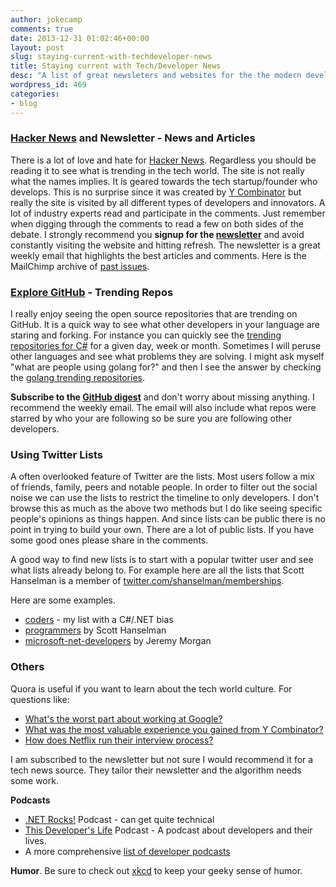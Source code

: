 ```yaml
---
author: jokecamp
comments: true
date: 2013-12-31 01:02:46+00:00
layout: post
slug: staying-current-with-techdeveloper-news
title: Staying current with Tech/Developer News
desc: "A list of great newsleters and websites for the the modern developer to stay up to date with current technology news."
wordpress_id: 469
categories:
- blog
---
```


### [Hacker News](http://news.ycombinator.com) and Newsletter - News and Articles

There is a lot of love and hate for [Hacker News](http://news.ycombinator.com). Regardless you should be reading it to see what is trending in the tech world. The site is not really what the names implies. It is geared towards the tech startup/founder who develops. This is no surprise since it was created by [Y Combinator](http://ycombinator.com/) but really the site is visited by all different types of developers and innovators. A lot of industry experts read and participate in the comments. Just remember when digging through the comments to read a few on both sides of the debate. I strongly recommend you **signup for the [newsletter](http://www.hackernewsletter.com/)** and avoid constantly visiting the website and hitting refresh. The newsletter is a great weekly email that highlights the best articles and comments. Here is the MailChimp archive of [past issues](http://us1.campaign-archive1.com/home/?u=faa8eb4ef3a111cef92c4f3d4&id=e505c88a2e).

### [Explore GitHub](https://github.com/explore) - Trending Repos

I really enjoy seeing the open source repositories that are trending on GitHub. It is a quick way to see what other developers in your language are staring and forking. For instance you can quickly see the [trending repositories for C#](https://github.com/trending?l=csharp) for a given day, week or month. Sometimes I will peruse other languages and see what problems they are solving. I might ask myself "what are people using golang for?" and then I see the answer by checking the [golang trending repositories](https://github.com/trending?l=go&since=monthly).

**Subscribe to the [GitHub digest](https://github.com/explore/subscribe)** and don't worry about missing anything. I recommend the weekly email. The email will also include what repos were starred by who your are following so be sure you are following other developers.

### Using Twitter Lists

A often overlooked feature of Twitter are the lists. Most users follow a mix of friends, family, peers and notable people. In order to filter out the social noise we can use the lists to restrict the timeline to only developers. I don't browse this as much as the above two methods but I do like seeing specific people's opinions as things happen. And since lists can be public there is no point in trying to build your own. There are a lot of public lists. If you have some good ones please share in the comments.

A good way to find new lists is to start with a popular twitter user and see what lists already belong to. For example here are all the lists that Scott Hanselman is a member of [twitter.com/shanselman/memberships](https://twitter.com/shanselman/memberships).

Here are some examples.

  * [coders](https://twitter.com/jokecamp/coders) - my list with a C#/.NET bias
  * [programmers](https://twitter.com/shanselman/lists/programmers) by Scott Hanselman
  * [microsoft-net-developers](https://twitter.com/JeremyCMorgan/lists/microsoft-net-developers) by Jeremy Morgan

### Others

Quora is useful if you want to learn about the tech world culture. For questions like:

  * [What's the worst part about working at Google?](http://www.quora.com/Working-at-Google-1/Whats-the-worst-part-about-working-at-Google)
  * [What was the most valuable experience you gained from Y Combinator?](http://www.quora.com/Y-Combinator/What-was-the-most-valuable-experience-you-gained-from-Y-Combinator)
  * [How does Netflix run their interview process?](http://www.quora.com/Netflix/How-does-Netflix-run-their-interview-process)

I am subscribed to the newsletter but not sure I would recommend it for a tech news source. They tailor their newsletter and the algorithm needs some work.

**Podcasts**

  * [.NET Rocks!](http://www.dotnetrocks.com/) Podcast - can get quite technical
  * [This Developer's Life](http://thisdeveloperslife.com/) Podcast - A podcast about developers and their lives.
  * A more comprehensive [list of developer podcasts](http://stackoverflow.com/a/531590/215502)

**Humor**. Be sure to check out [xkcd](http://xkcd.com/) to keep your geeky sense of humor.
